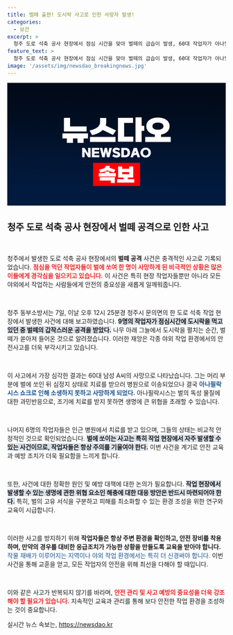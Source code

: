 ```yaml
---
title: 벌떼 출현! 도시락 사고로 인한 사망자 발생!
categories:
  - 보건
excerpt: >
  청주 도로 석축 공사 현장에서 점심 시간을 맞아 벌떼의 급습이 발생, 60대 작업자가 아나필락시스로 사망하는 안타까운 사건이 발생했습니다. 과연 어떻게 이런 일이? 클릭해 자세한 내용을 확인하세요!
feature_text: >
  청주 도로 석축 공사 현장에서 점심 시간을 맞아 벌떼의 급습이 발생, 60대 작업자가 아나필락시스로 사망하는 안타까운 사건이 발생했습니다. 과연 어떻게 이런 일이? 클릭해 자세한 내용을 확인하세요!
image: '/assets/img/newsdao_breakingnews.jpg'
---
```


<p><img src="/assets/img/newsdao_breakingnews.jpg" alt="ranknews 속보" /></p>

<h2 data-ke-size="size26">청주 도로 석축 공사 현장에서 벌떼 공격으로 인한 사고</h2>

<p data-ke-size="size16">&nbsp;</p>

<p>청주에서 발생한 도로 석축 공사 현장에서의 <b>벌떼 공격</b> 사건은 충격적인 사고로 기록되었습니다. <b><span style="color: #ee2323;">점심을 먹던 작업자들이 벌에 쏘여 한 명이 사망하게 된 비극적인 상황은 많은 이들에게 경각심을 일으키고 있습니다.</span></b> 이 사건은 특히 현장 작업자들뿐만 아니라 모든 야외에서 작업하는 사람들에게 안전의 중요성을 새롭게 일깨워줍니다.</p>

<p data-ke-size="size16">&nbsp;</p>

<p>청주 동부소방서는 7일, 이날 오후 12시 25분경 청주시 문의면의 한 도로 석축 작업 현장에서 발생한 사건에 대해 보고하였습니다. <b><span style="background-color: #21538527;">9명의 작업자가 점심시간에 도시락을 먹고 있던 중 벌떼의 갑작스러운 공격을 받았다.</span></b> 나무 아래 그늘에서 도시락을 펼치는 순간, 벌떼가 쏟아져 들어온 것으로 알려졌습니다. 이러한 재앙은 각종 야외 작업 환경에서의 안전사고를 더욱 부각시키고 있습니다.</p>

<p data-ke-size="size16">&nbsp;</p>

<p>이 사고에서 가장 심각한 결과는 60대 남성 A씨의 사망으로 나타났습니다. 그는 머리 부분에 벌에 쏘인 뒤 심정지 상태로 치료를 받으러 병원으로 이송되었으나 결국 <b><span style="color: #1a5490;">아나필락시스 쇼크로 인해 소생하지 못하고 사망하게 되었다.</span></b> 아나필락시스는 벌의 독성 물질에 대한 과민반응으로, 조기에 치료를 받지 못하면 생명에 큰 위협을 초래할 수 있습니다. </p>

<p data-ke-size="size16">&nbsp;</p>

<p>나머지 6명의 작업자들은 인근 병원에서 치료를 받고 있으며, 그들의 상태는 비교적 안정적인 것으로 확인되었습니다. <b><span style="background-color: #21538527;">벌에 쏘이는 사고는 특히 작업 현장에서 자주 발생할 수 있는 사건이므로, 작업자들은 항상 주의를 기울여야 한다.</span></b> 이번 사건을 계기로 안전 교육과 예방 조치가 더욱 필요함을 느끼게 합니다. </p>

<p data-ke-size="size16">&nbsp;</p>

<p>또한, 사건에 대한 정확한 원인 및 예방 대책에 대한 논의가 필요합니다. <b><span style="background-color: #21538527;">작업 현장에서 발생할 수 있는 생명에 관한 위협 요소인 해충에 대한 대응 방안은 반드시 마련되어야 한다.</span></b> 특히, 벌의 고유 서식을 구분하고 피해를 최소화할 수 있는 환경 조성을 위한 연구와 교육이 시급합니다.</p>

<p data-ke-size="size16">&nbsp;</p>

<p>이러한 사고를 방지하기 위해 <b>작업자들은 항상 주변 환경을 확인하고, 안전 장비를 착용하며, 만약의 경우를 대비한 응급조치가 가능한 상황을 만들도록 교육을 받아야 합니다.</b> <span style="color: #1a5490;">작물 재배가 이루어지는 지역이나 야외 작업 환경에서는 특히 더 신경써야 합니다.</span> 이번 사건을 통해 교훈을 얻고, 모든 작업자의 안전을 위해 최선을 다해야 할 때입니다. </p>

<p data-ke-size="size16">&nbsp;</p>

<p>이와 같은 사고가 반복되지 않기를 바라며, <b><span style="color: #ee2323;">안전 관리 및 사고 예방의 중요성을 더욱 강조해야 할 필요가 있습니다.</span></b> 지속적인 교육과 관리를 통해 보다 안전한 작업 환경을 조성하는 것이 중요합니다.</p>
실시간 뉴스 속보는, <a href="https://newsdao.kr" rel="dofollow">https://newsdao.kr</a>


